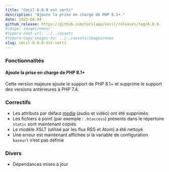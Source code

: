 ```yaml
---
title: "Cecil 6.0.0 est sorti"
description: "Ajoute la prise en charge de PHP 8.1+."
date: 2022-08-04
github_release: https://github.com/Cecilapp/Cecil/releases/tag/6.0.0
#image: images/news/
#typora-root-url: ../../assets
#typora-copy-images-to: ../../assets/images/news
slug: cecil-6.0.0-est-sorti
---
```


### Fonctionnalités

#### Ajoute la prise en charge de PHP 8.1+

Cette version majeure ajoute le support de PHP 8.1+ et supprime le support des versions antérieures à PHP 7.4.

### Correctifs

- Les attributs par défaut [media](https://cecil.app/documentation/content/#audio-and-video) (audio et vidéo) ont été supprimés
- Les fichiers à point (par exemple : `.htaccess`) présents dans le répertoire `static` sont maintenant copiés
- Le modèle XSLT (utilisé par les flux RSS et Atom) a été nettoyé
- Une erreur est maintenant affichée si la variable de configuration `baseurl` n’est pas définie

### Divers

- Dépendances mises à jour
